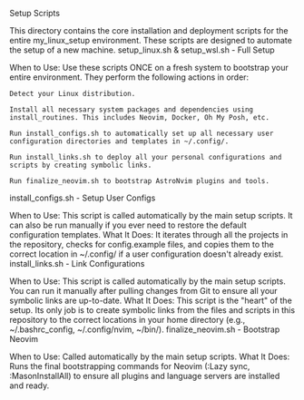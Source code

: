 Setup Scripts

This directory contains the core installation and deployment scripts for the entire my_linux_setup environment. These scripts are designed to automate the setup of a new machine.
setup_linux.sh & setup_wsl.sh - Full Setup

When to Use: Use these scripts ONCE on a fresh system to bootstrap your entire environment. They perform the following actions in order:

    Detect your Linux distribution.

    Install all necessary system packages and dependencies using install_routines. This includes Neovim, Docker, Oh My Posh, etc.

    Run install_configs.sh to automatically set up all necessary user configuration directories and templates in ~/.config/.

    Run install_links.sh to deploy all your personal configurations and scripts by creating symbolic links.

    Run finalize_neovim.sh to bootstrap AstroNvim plugins and tools.

install_configs.sh - Setup User Configs

When to Use: This script is called automatically by the main setup scripts. It can also be run manually if you ever need to restore the default configuration templates.
What It Does: It iterates through all the projects in the repository, checks for config.example files, and copies them to the correct location in ~/.config/ if a user configuration doesn't already exist.
install_links.sh - Link Configurations

When to Use: This script is called automatically by the main setup scripts. You can run it manually after pulling changes from Git to ensure all your symbolic links are up-to-date.
What It Does: This script is the "heart" of the setup. Its only job is to create symbolic links from the files and scripts in this repository to the correct locations in your home directory (e.g., ~/.bashrc_config, ~/.config/nvim, ~/bin/).
finalize_neovim.sh - Bootstrap Neovim

When to Use: Called automatically by the main setup scripts.
What It Does: Runs the final bootstrapping commands for Neovim (:Lazy sync, :MasonInstallAll) to ensure all plugins and language servers are installed and ready.
